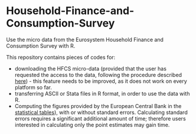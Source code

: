# Household-Finance-and-Consumption-Survey
Use the micro data from the Eurosystem Household Finance and Consumption Survey with R.

This repository contains pieces of codes for:
* downloading the HFCS micro-data (provided that the user has requested the access to the data, 
following the procedure described [here](http://www.ecb.europa.eu/pub/economic-research/research-networks/html/researcher_hfcn.en.html)) - this feature needs to be improved, as it does not work
on every platform so far.
* transferring ASCII or Stata files in R format, in order to use the data with R.
* Computing the figures provided by the European Central Bank in the [statistical tables](https://www.ecb.europa.eu/home/pdf/research/hfcn/HFCS_Statistical_Tables_Wave1.pdf?475c5eaaa34668e727772c71eeb6497f)), with or without standard errors. Calculating standard errors requires a significant additional amount of time; therefore users interested in calculating only the point estimates may gain time.